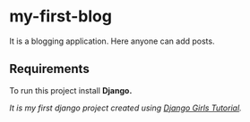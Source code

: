 # my-first-blog
It is a blogging application. Here anyone can add posts.
## Requirements
To run this project install **Django.**

*It is my first django project created using [Django Girls Tutorial](https://www.djangogirls.org).*
